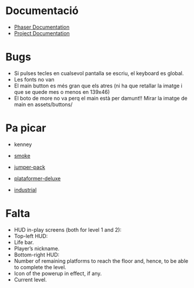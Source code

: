 # Documentació
* [Phaser Documentation](https://phaser.io/docs/2.6.2/index)
* [Project Documentation](https://docs.google.com/document/d/1ykEkM3PIsLzuafaQFkp95UH97ueGlGxNYFP1rbml_zs/edit#)


# Bugs

* Si pulses tecles en cualsevol pantalla se escriu, el keyboard es global.
* Les fonts no van
* El main button es més gran que els atres (ni ha que retallar la imatge i que se quede mes o menos en 139x46)
* El boto de more no va perq el main està per damunt!! Mirar la imatge de main en assets/buttons/

# Pa picar

* kenney

* [smoke](https://www.kenney.nl/assets/smoke-particles)
* [jumper-pack](https://www.kenney.nl/assets/jumper-pack)
* [plataformer-deluxe](https://www.kenney.nl/assets/platformer-art-deluxe)
* [industrial](https://www.kenney.nl/assets/platformer-pack-industrial)

# Falta

* HUD in-play screens (both for level 1 and 2):
* Top-left HUD:
* Life bar.
* Player’s nickname.
* Bottom-right HUD:
* Number of remaining platforms to reach the floor and, hence, to be able to complete the level.
* Icon of the powerup in effect, if any.
* Current level.